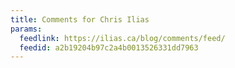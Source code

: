 ```yaml
---
title: Comments for Chris Ilias
params:
  feedlink: https://ilias.ca/blog/comments/feed/
  feedid: a2b19204b97c2a4b0013526331dd7963
---
```

